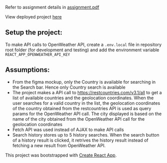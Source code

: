 Refer to assignment details in [assignment.pdf](./assignment.pdf)

View deployed project [here](https://merquri-weather.vercel.app)

## Setup the project:

To make API calls to OpenWeather API, create a `.env.local` file in repository root folder (for development and testing) and add the environment variable `REACT_APP_OPENWEATHER_API_KEY`

## Assumptions:

- From the figma mockup, only the Country is available for searching in the Search bar. Hence only Country search is available
- The project makes a API call to https://restcountries.com/v3.1/all to get a list of available countries and the geolocation coordinates. When the user searches for a valid country in the list, the geolocation coordinates of the country obtained from the restcountries API is used as query params for the OpenWeather API call. The city displayed is based on the name of the city obtained from the OpenWeather API call for the geolocation coordinates 
- Fetch API was used instead of AJAX to make API calls
- Search history stores up to 5 history searches. When the search button of a history result is clicked, it retrives the history result instead of fetching a new result from OpenWeather API.

This project was bootstrapped with [Create React App](https://github.com/facebook/create-react-app).
